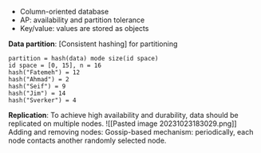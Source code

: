 - Column-oriented database
- AP: availability and partition tolerance
- Key/value: values are stored as objects

**Data partition**:
[Consistent hashing] for partitioning
```
partition = hash(data) mode size(id space)
id space = [0, 15], n = 16 
hash("Fatemeh") = 12 
hash("Ahmad") = 2 
hash("Seif") = 9 
hash("Jim") = 14 
hash("Sverker") = 4
```
**Replication**:
To achieve high availability and durability, data should be replicated on multiple nodes.
![[Pasted image 20231023183029.png]]
Adding and removing nodes:
Gossip-based mechanism: periodically, each node contacts another randomly selected node.
